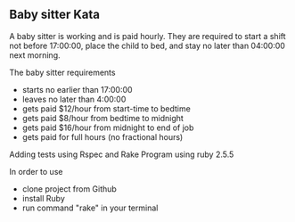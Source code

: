 ## Baby sitter Kata

A baby sitter is working and is paid hourly.
They are required to start a shift not before 17:00:00, place the child to bed, and stay no later than 04:00:00 next morning.

The baby sitter requirements
- starts no earlier than 17:00:00
- leaves no later than 4:00:00
- gets paid $12/hour from start-time to bedtime
- gets paid $8/hour from bedtime to midnight
- gets paid $16/hour from midnight to end of job
- gets paid for full hours (no fractional hours)

Adding tests using Rspec and Rake
Program using ruby 2.5.5

In order to use
- clone project from Github
- install Ruby
- run command "rake" in your terminal
